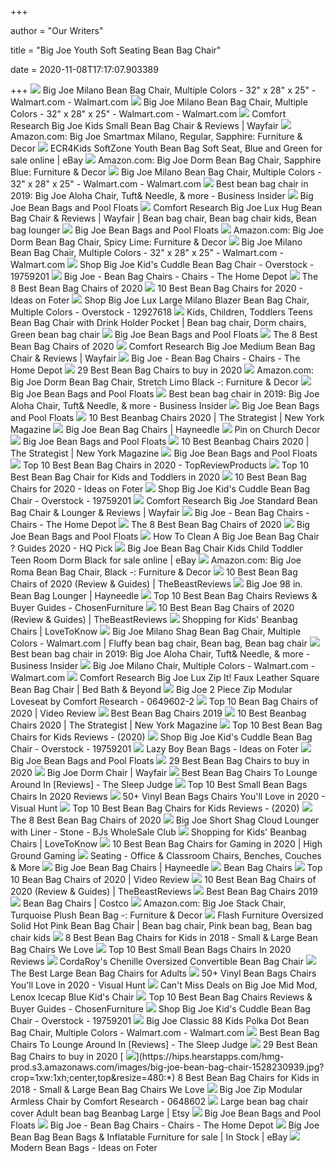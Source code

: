 +++
        
author = "Our Writers"
        
title = "Big Joe Youth Soft Seating Bean Bag Chair"
        
date = 2020-11-08T17:17:07.903389
        
+++
[ ![](https://i5.walmartimages.com/asr/7a112091-197a-48d9-9e58-6503ee0041c2_1.ee22dbd743135855c15fa10d50f5ec7a.jpeg?odnWidth=612&odnHeight=612&odnBg=ffffff)](https://i5.walmartimages.com/asr/7a112091-197a-48d9-9e58-6503ee0041c2_1.ee22dbd743135855c15fa10d50f5ec7a.jpeg?odnWidth=612&odnHeight=612&odnBg=ffffff) Big Joe Milano Bean Bag Chair, Multiple Colors - 32" x 28" x 25" -  Walmart.com - Walmart.com
[ ![](https://i5.walmartimages.com/asr/09c2ed40-a737-473b-b1ba-02543643cef2_1.60578cc21cfdb547ef3a3e113f2e935c.png)](https://i5.walmartimages.com/asr/09c2ed40-a737-473b-b1ba-02543643cef2_1.60578cc21cfdb547ef3a3e113f2e935c.png) Big Joe Milano Bean Bag Chair, Multiple Colors - 32" x 28" x 25" -  Walmart.com - Walmart.com
[ ![](https://secure.img1-fg.wfcdn.com/im/84778666/compr-r85/1774/17747026/big-joe-kids-small-bean-bag-chair.jpg)](https://secure.img1-fg.wfcdn.com/im/84778666/compr-r85/1774/17747026/big-joe-kids-small-bean-bag-chair.jpg) Comfort Research Big Joe Kids Small Bean Bag Chair & Reviews | Wayfair
[ ![](https://images-na.ssl-images-amazon.com/images/I/81l4Ig%2BdCTL._AC_SL1500_.jpg)](https://images-na.ssl-images-amazon.com/images/I/81l4Ig%2BdCTL._AC_SL1500_.jpg) Amazon.com: Big Joe Smartmax Milano, Regular, Sapphire: Furniture & Decor
[ ![](https://i.ebayimg.com/00/s/MTUwMFgxNTAw/z/IVMAAOSwGIJeJ1Nu/$_57.JPG?set_id=8800005007)](https://i.ebayimg.com/00/s/MTUwMFgxNTAw/z/IVMAAOSwGIJeJ1Nu/$_57.JPG?set_id=8800005007) ECR4Kids SoftZone Youth Bean Bag Soft Seat, Blue and Green for sale online  | eBay
[ ![](https://images-na.ssl-images-amazon.com/images/I/81uedhrvOnL._AC_SL1500_.jpg)](https://images-na.ssl-images-amazon.com/images/I/81uedhrvOnL._AC_SL1500_.jpg) Amazon.com: Big Joe Dorm Bean Bag Chair, Sapphire Blue: Furniture & Decor
[ ![](https://i5.walmartimages.com/asr/043d74ea-ab6b-4ee8-8e05-0972852864cc_1.938f888a652a3970b146fe748d82cf8a.jpeg)](https://i5.walmartimages.com/asr/043d74ea-ab6b-4ee8-8e05-0972852864cc_1.938f888a652a3970b146fe748d82cf8a.jpeg) Big Joe Milano Bean Bag Chair, Multiple Colors - 32" x 28" x 25" -  Walmart.com - Walmart.com
[ ![](https://i.insider.com/5b6372601982d837008b49e5?width=1100&format=jpeg&auto=webp)](https://i.insider.com/5b6372601982d837008b49e5?width=1100&format=jpeg&auto=webp) Best bean bag chair in 2019: Big Joe Aloha Chair, Tuft& Needle, & more -  Business Insider
[ ![](https://cdn.shopify.com/s/files/1/0324/3609/3065/files/0010657_Color_Block_960x.jpg?v=1602620888)](https://cdn.shopify.com/s/files/1/0324/3609/3065/files/0010657_Color_Block_960x.jpg?v=1602620888) Big Joe Bean Bags and Pool Floats
[ ![](https://i.pinimg.com/originals/16/5f/1a/165f1ae31bd841447ff1adaeee2d0b4e.png)](https://i.pinimg.com/originals/16/5f/1a/165f1ae31bd841447ff1adaeee2d0b4e.png) Comfort Research Big Joe Lux Hug Bean Bag Chair & Reviews | Wayfair | Bean  bag chair, Bean bag chair kids, Bean bag lounger
[ ![](https://cdn.shopify.com/s/files/1/0324/3609/3065/files/0000655_Lifestyle_960x.jpg?v=1602522521)](https://cdn.shopify.com/s/files/1/0324/3609/3065/files/0000655_Lifestyle_960x.jpg?v=1602522521) Big Joe Bean Bags and Pool Floats
[ ![](https://images-na.ssl-images-amazon.com/images/I/81AFmIV-TtL._AC_SY355_.jpg)](https://images-na.ssl-images-amazon.com/images/I/81AFmIV-TtL._AC_SY355_.jpg) Amazon.com: Big Joe Dorm Bean Bag Chair, Spicy Lime: Furniture & Decor
[ ![](https://i5.walmartimages.com/asr/5ecd50cd-0708-4a03-8145-903613c1465e_1.3fbbe1bcddc2f2e10e42f267ae1a338f.jpeg)](https://i5.walmartimages.com/asr/5ecd50cd-0708-4a03-8145-903613c1465e_1.3fbbe1bcddc2f2e10e42f267ae1a338f.jpeg) Big Joe Milano Bean Bag Chair, Multiple Colors - 32" x 28" x 25" -  Walmart.com - Walmart.com
[ ![](https://ak1.ostkcdn.com/images/products/19759201/Big-Joe-Kids-Cuddle-Bean-Bag-Chair-064f9476-a32d-4048-acb9-d83d17096681_600.jpg?impolicy=medium)](https://ak1.ostkcdn.com/images/products/19759201/Big-Joe-Kids-Cuddle-Bean-Bag-Chair-064f9476-a32d-4048-acb9-d83d17096681_600.jpg?impolicy=medium) Shop Big Joe Kid's Cuddle Bean Bag Chair - Overstock - 19759201
[ ![](https://images.homedepot-static.com/productImages/3e052a9a-a041-4b44-9c8f-ada2cc683ae0/svn/fog-big-joe-bean-bag-chairs-0020658-64_1000.jpg)](https://images.homedepot-static.com/productImages/3e052a9a-a041-4b44-9c8f-ada2cc683ae0/svn/fog-big-joe-bean-bag-chairs-0020658-64_1000.jpg) Big Joe - Bean Bag Chairs - Chairs - The Home Depot
[ ![](https://www.thespruce.com/thmb/ztUms73q9bXtOFC9stFJ5RC_tno=/2000x1500/smart/filters:no_upscale()/ChillSack-cdb9e1b4bd784948805ed0caa0a99801.jpeg)](https://www.thespruce.com/thmb/ztUms73q9bXtOFC9stFJ5RC_tno=/2000x1500/smart/filters:no_upscale()/ChillSack-cdb9e1b4bd784948805ed0caa0a99801.jpeg) The 8 Best Bean Bag Chairs of 2020
[ ![](https://foter.com/photos/399/big-joe-lux-large-bean-bag-lounger.jpg?s=ts3)](https://foter.com/photos/399/big-joe-lux-large-bean-bag-lounger.jpg?s=ts3) 10 Best Bean Bag Chairs for 2020 - Ideas on Foter
[ ![](https://ak1.ostkcdn.com/images/products/12927618/Big-Joe-Lux-Large-Milano-Blazer-Bean-Bag-Chair-Multiple-Colors-95f24521-4f86-4c30-9b38-9c0b2af9a1b7.jpg)](https://ak1.ostkcdn.com/images/products/12927618/Big-Joe-Lux-Large-Milano-Blazer-Bean-Bag-Chair-Multiple-Colors-95f24521-4f86-4c30-9b38-9c0b2af9a1b7.jpg) Shop Big Joe Lux Large Milano Blazer Bean Bag Chair, Multiple Colors -  Overstock - 12927618
[ ![](https://i.pinimg.com/originals/0e/e4/ad/0ee4ad8871ce6b0cc86f26b537e39cf2.jpg)](https://i.pinimg.com/originals/0e/e4/ad/0ee4ad8871ce6b0cc86f26b537e39cf2.jpg) Kids, Children, Toddlers Teens Bean Bag Chair with Drink Holder Pocket | Bean  bag chair, Dorm chairs, Green bean bag chair
[ ![](https://cdn.shopify.com/s/files/1/0324/3609/3065/products/0645624Side_960x.png?v=1586884237)](https://cdn.shopify.com/s/files/1/0324/3609/3065/products/0645624Side_960x.png?v=1586884237) Big Joe Bean Bags and Pool Floats
[ ![](https://www.thespruce.com/thmb/QowjYpd-XaauMdmsK4obIGmaLWk=/280x0/filters:no_upscale():max_bytes(150000):strip_icc()/BigJoeMilanoStandardBeanBagChairLounger-749f6fa7719d4189ac54354004b9bbad.jpg)](https://www.thespruce.com/thmb/QowjYpd-XaauMdmsK4obIGmaLWk=/280x0/filters:no_upscale():max_bytes(150000):strip_icc()/BigJoeMilanoStandardBeanBagChairLounger-749f6fa7719d4189ac54354004b9bbad.jpg) The 8 Best Bean Bag Chairs of 2020
[ ![](https://secure.img1-fg.wfcdn.com/im/72096552/compr-r85/2287/22870450/big-joe-medium-bean-bag-chair.jpg)](https://secure.img1-fg.wfcdn.com/im/72096552/compr-r85/2287/22870450/big-joe-medium-bean-bag-chair.jpg) Comfort Research Big Joe Medium Bean Bag Chair & Reviews | Wayfair
[ ![](https://images.homedepot-static.com/productImages/3dbf66f8-dd33-48e4-b239-e2f39b59419e/svn/black-big-joe-bean-bag-chairs-0010655-64_1000.jpg)](https://images.homedepot-static.com/productImages/3dbf66f8-dd33-48e4-b239-e2f39b59419e/svn/black-big-joe-bean-bag-chairs-0010655-64_1000.jpg) Big Joe - Bean Bag Chairs - Chairs - The Home Depot
[ ![](https://homebnc.com/homeimg/2019/06/01-bean-bag-chair-ideas-homebnc.jpg)](https://homebnc.com/homeimg/2019/06/01-bean-bag-chair-ideas-homebnc.jpg) 29 Best Bean Bag Chairs to buy in 2020
[ ![](https://images-na.ssl-images-amazon.com/images/I/81jtqxg6YHL._AC_SY355_.jpg)](https://images-na.ssl-images-amazon.com/images/I/81jtqxg6YHL._AC_SY355_.jpg) Amazon.com: Big Joe Dorm Bean Bag Chair, Stretch Limo Black -: Furniture &  Decor
[ ![](https://cdn.shopify.com/s/files/1/0324/3609/3065/products/Lifestyle_960x.jpg?v=1584550142)](https://cdn.shopify.com/s/files/1/0324/3609/3065/products/Lifestyle_960x.jpg?v=1584550142) Big Joe Bean Bags and Pool Floats
[ ![](https://i.insider.com/5dc2f8683afd3753b4707315?width=1136&format=jpeg)](https://i.insider.com/5dc2f8683afd3753b4707315?width=1136&format=jpeg) Best bean bag chair in 2019: Big Joe Aloha Chair, Tuft& Needle, & more -  Business Insider
[ ![](https://cdn.shopify.com/s/files/1/0324/3609/3065/products/0645614Side_960x.png?v=1586884238)](https://cdn.shopify.com/s/files/1/0324/3609/3065/products/0645614Side_960x.png?v=1586884238) Big Joe Bean Bags and Pool Floats
[ ![](https://pyxis.nymag.com/v1/imgs/8e0/e99/b5a7444b2665bc3b9ca970aeaa9f4ba4d6-cozy-sack-6-feet-bean-bag-chair-large-gr.rsquare.w600.jpg)](https://pyxis.nymag.com/v1/imgs/8e0/e99/b5a7444b2665bc3b9ca970aeaa9f4ba4d6-cozy-sack-6-feet-bean-bag-chair-large-gr.rsquare.w600.jpg) 10 Best Beanbag Chairs 2020 | The Strategist | New York Magazine
[ ![](https://content.haycdn.com/mgen/master:CT291.jpg?is=400,400,0xffffff)](https://content.haycdn.com/mgen/master:CT291.jpg?is=400,400,0xffffff) Big Joe Bean Bag Chairs | Hayneedle
[ ![](https://i.pinimg.com/originals/51/96/b8/5196b82c6565152fa00e4b4405f70c00.jpg)](https://i.pinimg.com/originals/51/96/b8/5196b82c6565152fa00e4b4405f70c00.jpg) Pin on Church Decor
[ ![](https://cdn.shopify.com/s/files/1/0324/3609/3065/products/0645614_960x.png?v=1584550153)](https://cdn.shopify.com/s/files/1/0324/3609/3065/products/0645614_960x.png?v=1584550153) Big Joe Bean Bags and Pool Floats
[ ![](https://pyxis.nymag.com/v1/imgs/b80/8b2/1a54834926f5b265b744d04a89107498a0-cordaroys-chenille-bean-bag-chair.2x.rsquare.w600.jpg)](https://pyxis.nymag.com/v1/imgs/b80/8b2/1a54834926f5b265b744d04a89107498a0-cordaroys-chenille-bean-bag-chair.2x.rsquare.w600.jpg) 10 Best Beanbag Chairs 2020 | The Strategist | New York Magazine
[ ![](https://cdn.shopify.com/s/files/1/0324/3609/3065/products/0645185Side_960x.png?v=1586884238)](https://cdn.shopify.com/s/files/1/0324/3609/3065/products/0645185Side_960x.png?v=1586884238) Big Joe Bean Bags and Pool Floats
[ ![](https://www.topreviewpro.com/wp-content/uploads/2017/05/4.-Sofa-Sack-Bean-Bag-Lounger.jpeg)](https://www.topreviewpro.com/wp-content/uploads/2017/05/4.-Sofa-Sack-Bean-Bag-Lounger.jpeg) Top 10 Best Bean Bag Chairs in 2020 - TopReviewProducts
[ ![](https://images-na.ssl-images-amazon.com/images/I/719f8IiklEL._SL700_.jpg)](https://images-na.ssl-images-amazon.com/images/I/719f8IiklEL._SL700_.jpg) Top 10 Best Bean Bag Chair for Kids and Toddlers in 2020
[ ![](https://foter.com/photos/399/big-joe-lux-extra-large-bean-bag-sofa.jpg?s=ts3)](https://foter.com/photos/399/big-joe-lux-extra-large-bean-bag-sofa.jpg?s=ts3) 10 Best Bean Bag Chairs for 2020 - Ideas on Foter
[ ![](https://ak1.ostkcdn.com/images/products/19759201/Big-Joe-Kids-Cuddle-Bean-Bag-Chair-a52846e3-42b4-4fa7-b00a-4e28b31023f5_600.jpg?impolicy=medium)](https://ak1.ostkcdn.com/images/products/19759201/Big-Joe-Kids-Cuddle-Bean-Bag-Chair-a52846e3-42b4-4fa7-b00a-4e28b31023f5_600.jpg?impolicy=medium) Shop Big Joe Kid's Cuddle Bean Bag Chair - Overstock - 19759201
[ ![](https://secure.img1-fg.wfcdn.com/im/08517054/compr-r85/1271/127169958/big-joe-standard-bean-bag-chair-lounger.jpg)](https://secure.img1-fg.wfcdn.com/im/08517054/compr-r85/1271/127169958/big-joe-standard-bean-bag-chair-lounger.jpg) Comfort Research Big Joe Standard Bean Bag Chair & Lounger & Reviews |  Wayfair
[ ![](https://images.homedepot-static.com/productImages/c1dcf15e-f48e-43e3-8119-647703e3005f/svn/black-big-joe-bean-bag-chairs-0552378-64_1000.jpg)](https://images.homedepot-static.com/productImages/c1dcf15e-f48e-43e3-8119-647703e3005f/svn/black-big-joe-bean-bag-chairs-0552378-64_1000.jpg) Big Joe - Bean Bag Chairs - Chairs - The Home Depot
[ ![](https://www.thespruce.com/thmb/doyuVLIPaK3_HKRHGm-J5CqbSi0=/900x0/filters:no_upscale():max_bytes(150000):strip_icc()/Moonpod-0f91fa2392904308bd2f97da4746f6d8.jpg)](https://www.thespruce.com/thmb/doyuVLIPaK3_HKRHGm-J5CqbSi0=/900x0/filters:no_upscale():max_bytes(150000):strip_icc()/Moonpod-0f91fa2392904308bd2f97da4746f6d8.jpg) The 8 Best Bean Bag Chairs of 2020
[ ![](https://cdn.shopify.com/s/files/1/0324/3609/3065/products/0645DormSmartmaxStretchLimoBlackwModelKidsGirlvignette1_960x.jpg?v=1586884237)](https://cdn.shopify.com/s/files/1/0324/3609/3065/products/0645DormSmartmaxStretchLimoBlackwModelKidsGirlvignette1_960x.jpg?v=1586884237) Big Joe Bean Bags and Pool Floats
[ ![](https://hqpick.com/wp-content/uploads/2019/10/been-bag-chair.jpg)](https://hqpick.com/wp-content/uploads/2019/10/been-bag-chair.jpg) How To Clean A Big Joe Bean Bag Chair ? Guides 2020 - HQ Pick
[ ![](https://i.ebayimg.com/images/g/YVYAAOSwuZVcO-Wc/s-l1600.jpg)](https://i.ebayimg.com/images/g/YVYAAOSwuZVcO-Wc/s-l1600.jpg) Big Joe Bean Bag Chair Kids Child Toddler Teen Room Dorm Black for sale  online | eBay
[ ![](https://images-na.ssl-images-amazon.com/images/I/81yhUJht1pL._AC_SX522_.jpg)](https://images-na.ssl-images-amazon.com/images/I/81yhUJht1pL._AC_SX522_.jpg) Amazon.com: Big Joe Roma Bean Bag Chair, Black -: Furniture & Decor
[ ![](https://thebeastreviews.com/wp-content/uploads/2019/10/Big-Joe-Soccer-Ball-Bean-Bag-Chair.jpg)](https://thebeastreviews.com/wp-content/uploads/2019/10/Big-Joe-Soccer-Ball-Bean-Bag-Chair.jpg) 10 Best Bean Bag Chairs of 2020 (Review & Guides) | TheBeastReviews
[ ![](https://content.haycdn.com/mgen/master:CT293.jpg)](https://content.haycdn.com/mgen/master:CT293.jpg) Big Joe 98 in. Bean Bag Lounger | Hayneedle
[ ![](https://chosenfurniture.com/wp-content/uploads/2019/06/bean-bag-chairs-reviews.jpg)](https://chosenfurniture.com/wp-content/uploads/2019/06/bean-bag-chairs-reviews.jpg) Top 10 Best Bean Bag Chairs Reviews & Buyer Guides - ChosenFurniture
[ ![](https://thebeastreviews.com/wp-content/uploads/2019/10/Big-Joe-659-Lenox-Fuf-Foam-Bean-Bag.jpg)](https://thebeastreviews.com/wp-content/uploads/2019/10/Big-Joe-659-Lenox-Fuf-Foam-Bean-Bag.jpg) 10 Best Bean Bag Chairs of 2020 (Review & Guides) | TheBeastReviews
[ ![](https://cf.ltkcdn.net/kids/images/orig/221636-3092x2530-VRkidinbeanbag.jpg)](https://cf.ltkcdn.net/kids/images/orig/221636-3092x2530-VRkidinbeanbag.jpg) Shopping for Kids' Beanbag Chairs | LoveToKnow
[ ![](https://i.pinimg.com/originals/24/67/8a/24678aab40ae6d1410d6f5406286d99c.jpg)](https://i.pinimg.com/originals/24/67/8a/24678aab40ae6d1410d6f5406286d99c.jpg) Big Joe Milano Shag Bean Bag Chair, Multiple Colors - Walmart.com | Fluffy bean  bag chair, Bean bag, Bean bag chair
[ ![](https://i.insider.com/5daf5ef24af9096fcb74f187?width=1136&format=jpeg)](https://i.insider.com/5daf5ef24af9096fcb74f187?width=1136&format=jpeg) Best bean bag chair in 2019: Big Joe Aloha Chair, Tuft& Needle, & more -  Business Insider
[ ![](https://i5.walmartimages.com/asr/73a217f1-5c94-4fe0-a8c3-3103ae337449_1.5e3a251c68e8221d29b8d8efe1f11689.jpeg?odnWidth=612&odnHeight=612&odnBg=ffffff)](https://i5.walmartimages.com/asr/73a217f1-5c94-4fe0-a8c3-3103ae337449_1.5e3a251c68e8221d29b8d8efe1f11689.jpeg?odnWidth=612&odnHeight=612&odnBg=ffffff) Big Joe Milano Chair, Multiple Colors - Walmart.com - Walmart.com
[ ![](https://b3h2.scene7.com/is/image/BedBathandBeyond/50499043298358p?$690$&wid=690&hei=690)](https://b3h2.scene7.com/is/image/BedBathandBeyond/50499043298358p?$690$&wid=690&hei=690) Comfort Research Big Joe Lux Zip It! Faux Leather Square Bean Bag Chair |  Bed Bath & Beyond
[ ![](https://www.homecinemacenter.com/v/vspfiles/photos/CR-0649602-2-2.jpg?v-cache=1391066707)](https://www.homecinemacenter.com/v/vspfiles/photos/CR-0649602-2-2.jpg?v-cache=1391066707) Big Joe 2 Piece Zip Modular Loveseat by Comfort Research - 0649602-2
[ ![](https://images.ezvid.com/image/upload/c_scale,f_auto,h_720,q_auto:eco,w_1280/c_scale,h_720,l_u1t8naagqugfqm7bocls,w_1280/white16by9_sqmvhu)](https://images.ezvid.com/image/upload/c_scale,f_auto,h_720,q_auto:eco,w_1280/c_scale,h_720,l_u1t8naagqugfqm7bocls,w_1280/white16by9_sqmvhu) Top 10 Bean Bag Chairs of 2020 | Video Review
[ ![](http://christopherthescholiast.com/wp-content/uploads/2019/02/big-joe-premium-bean-bag-chair-1024x1024.jpg)](http://christopherthescholiast.com/wp-content/uploads/2019/02/big-joe-premium-bean-bag-chair-1024x1024.jpg) Best Bean Bag Chairs 2019
[ ![](https://pyxis.nymag.com/v1/imgs/e24/81a/fcd85b737741cdde0a96dcfb0d3f0b5f02-sofa-sack---plush-ultra-soft-bean-bag-ch.2x.rdeep-vertical.w245.jpg)](https://pyxis.nymag.com/v1/imgs/e24/81a/fcd85b737741cdde0a96dcfb0d3f0b5f02-sofa-sack---plush-ultra-soft-bean-bag-ch.2x.rdeep-vertical.w245.jpg) 10 Best Beanbag Chairs 2020 | The Strategist | New York Magazine
[ ![](https://jonsguide.org/wp-content/uploads/2018/05/Lukeight-Stuffed-Animal-Storage-Bean-Bag-Chair.jpg)](https://jonsguide.org/wp-content/uploads/2018/05/Lukeight-Stuffed-Animal-Storage-Bean-Bag-Chair.jpg) Top 10 Best Bean Bag Chairs for Kids Reviews - (2020)
[ ![](https://ak1.ostkcdn.com/images/products/19759201/Big-Joe-Kids-Cuddle-Bean-Bag-Chair-0cf223eb-8669-49cb-8cb8-d5f63786f6f7_600.jpg?impolicy=medium)](https://ak1.ostkcdn.com/images/products/19759201/Big-Joe-Kids-Cuddle-Bean-Bag-Chair-0cf223eb-8669-49cb-8cb8-d5f63786f6f7_600.jpg?impolicy=medium) Shop Big Joe Kid's Cuddle Bean Bag Chair - Overstock - 19759201
[ ![](https://foter.com/photos/title/lazy-boy-bean-bags.jpg)](https://foter.com/photos/title/lazy-boy-bean-bags.jpg) Lazy Boy Bean Bags - Ideas on Foter
[ ![](https://cdn.shopify.com/s/files/1/0324/3609/3065/products/5003121D020StudioPerspective_960x.png?v=1602596340)](https://cdn.shopify.com/s/files/1/0324/3609/3065/products/5003121D020StudioPerspective_960x.png?v=1602596340) Big Joe Bean Bags and Pool Floats
[ ![](https://homebnc.com/homeimg/2019/06/bean-bag-chair-ideas-pinterest-share-homebnc.jpg)](https://homebnc.com/homeimg/2019/06/bean-bag-chair-ideas-pinterest-share-homebnc.jpg) 29 Best Bean Bag Chairs to buy in 2020
[ ![](https://secure.img1-ag.wfcdn.com/im/89396613/resize-h600-w600%5Ecompr-r85/1298/129826033/Big+Joe+Standard+Bean+Bag+Chair+%26+Lounger.jpg)](https://secure.img1-ag.wfcdn.com/im/89396613/resize-h600-w600%5Ecompr-r85/1298/129826033/Big+Joe+Standard+Bean+Bag+Chair+%26+Lounger.jpg) Big Joe Dorm Chair | Wayfair
[ ![](https://www.thesleepjudge.com/wp-content/uploads/2018/02/Cordaroys-Bean-Bag-1.jpg)](https://www.thesleepjudge.com/wp-content/uploads/2018/02/Cordaroys-Bean-Bag-1.jpg) Best Bean Bag Chairs To Lounge Around In [Reviews] - The Sleep Judge
[ ![](https://i1.wp.com/bestbrandreviews.com/wp-content/uploads/2017/04/Big-Joe-Roma-Chair-Limo-Black-1.jpg?resize=500%2C500&ssl=1)](https://i1.wp.com/bestbrandreviews.com/wp-content/uploads/2017/04/Big-Joe-Roma-Chair-Limo-Black-1.jpg?resize=500%2C500&ssl=1) Top 10 Best Small Bean Bags Chairs In 2020 Reviews
[ ![](https://visualhunt.com/photos/11/big-joe-basketball-bean-bag-chair.jpg)](https://visualhunt.com/photos/11/big-joe-basketball-bean-bag-chair.jpg) 50+ Vinyl Bean Bags Chairs You'll Love in 2020 - Visual Hunt
[ ![](https://jonsguide.org/wp-content/uploads/2018/05/Nobildonna-Stuffed-Storage-Birds-Nest-Bean-Bag-Chair-No-Filler-for-Kids-500x473.jpg)](https://jonsguide.org/wp-content/uploads/2018/05/Nobildonna-Stuffed-Storage-Birds-Nest-Bean-Bag-Chair-No-Filler-for-Kids-500x473.jpg) Top 10 Best Bean Bag Chairs for Kids Reviews - (2020)
[ ![](https://www.thespruce.com/thmb/HqCq9E5RI8GbfJip37ECKaSOPUI=/900x0/filters:no_upscale():max_bytes(150000):strip_icc()/Cocoon-1c910c1e7df6452ea2488a3271fd3455.jpg)](https://www.thespruce.com/thmb/HqCq9E5RI8GbfJip37ECKaSOPUI=/900x0/filters:no_upscale():max_bytes(150000):strip_icc()/Cocoon-1c910c1e7df6452ea2488a3271fd3455.jpg) The 8 Best Bean Bag Chairs of 2020
[ ![](https://bjs.scene7.com/is/image/bjs/244504?$bjs-Zoom$)](https://bjs.scene7.com/is/image/bjs/244504?$bjs-Zoom$) Big Joe Short Shag Cloud Lounger with Liner - Stone - BJs WholeSale Club
[ ![](https://cf.ltkcdn.net/kids/images/std/221744-450x443-dormbag.jpg)](https://cf.ltkcdn.net/kids/images/std/221744-450x443-dormbag.jpg) Shopping for Kids' Beanbag Chairs | LoveToKnow
[ ![](https://mljzsatzn43z.i.optimole.com/tP-GR8Q-QCp3f6Jk/w:1000/h:650/q:90/https://www.highgroundgaming.com/wp-content/uploads/2020/03/Bean-Bag-Chairs.jpg)](https://mljzsatzn43z.i.optimole.com/tP-GR8Q-QCp3f6Jk/w:1000/h:650/q:90/https://www.highgroundgaming.com/wp-content/uploads/2020/03/Bean-Bag-Chairs.jpg) 10 Best Bean Bag Chairs for Gaming in 2020 | High Ground Gaming
[ ![](https://www.demco.com/media/catalog/category/x1499061a_d.jpg)](https://www.demco.com/media/catalog/category/x1499061a_d.jpg) Seating - Office & Classroom Chairs, Benches, Couches & More
[ ![](https://content.haycdn.com/mgen/master:CT222.jpg?is=400,400,0xffffff)](https://content.haycdn.com/mgen/master:CT222.jpg?is=400,400,0xffffff) Big Joe Bean Bag Chairs | Hayneedle
[ ![](https://www.beanbagsexpert.com/wp-content/uploads/2018/07/bean-bag-chairs.jpg)](https://www.beanbagsexpert.com/wp-content/uploads/2018/07/bean-bag-chairs.jpg) Bean Bag Chairs
[ ![](https://images.ezvid.com/image/upload/fl_immutable_cache/e_trim/c_pad,f_auto,h_270,q_auto:eco/vrpemhtam763mbora25u)](https://images.ezvid.com/image/upload/fl_immutable_cache/e_trim/c_pad,f_auto,h_270,q_auto:eco/vrpemhtam763mbora25u) Top 10 Bean Bag Chairs of 2020 | Video Review
[ ![](https://thebeastreviews.com/wp-content/uploads/2020/10/Best-Bean-Bag-Chairs-1200x900.jpg)](https://thebeastreviews.com/wp-content/uploads/2020/10/Best-Bean-Bag-Chairs-1200x900.jpg) 10 Best Bean Bag Chairs of 2020 (Review & Guides) | TheBeastReviews
[ ![](http://christopherthescholiast.com/wp-content/uploads/2019/02/dorm-bean-bag-chair-1024x1024.jpg)](http://christopherthescholiast.com/wp-content/uploads/2019/02/dorm-bean-bag-chair-1024x1024.jpg) Best Bean Bag Chairs 2019
[ ![](https://images.costco-static.com/ImageDelivery/imageService?profileId=12026540&imageId=100364400-847__1&recipeName=350)](https://images.costco-static.com/ImageDelivery/imageService?profileId=12026540&imageId=100364400-847__1&recipeName=350) Bean Bag Chairs | Costco
[ ![](https://images-na.ssl-images-amazon.com/images/I/71CpB8oB6xL._AC_SX522_.jpg)](https://images-na.ssl-images-amazon.com/images/I/71CpB8oB6xL._AC_SX522_.jpg) Amazon.com: Big Joe Stack Chair, Turquoise Plush Bean Bag -: Furniture &  Decor
[ ![](https://i.pinimg.com/originals/69/c7/4d/69c74da8a1e56fac59001116b59c5f07.jpg)](https://i.pinimg.com/originals/69/c7/4d/69c74da8a1e56fac59001116b59c5f07.jpg) Flash Furniture Oversized Solid Hot Pink Bean Bag Chair | Bean bag chair,  Pink bean bag, Bean bag chair kids
[ ![](https://hips.hearstapps.com/bpc.h-cdn.co/assets/17/27/1499447506-bean-bag-chairs.jpg)](https://hips.hearstapps.com/bpc.h-cdn.co/assets/17/27/1499447506-bean-bag-chairs.jpg) 8 Best Bean Bag Chairs for Kids in 2018 - Small & Large Bean Bag Chairs We  Love
[ ![](https://i1.wp.com/bestbrandreviews.com/wp-content/uploads/2017/04/Big-Joe-Cuddle-Chair-Spicy-Lime.jpg?resize=500%2C500&ssl=1)](https://i1.wp.com/bestbrandreviews.com/wp-content/uploads/2017/04/Big-Joe-Cuddle-Chair-Spicy-Lime.jpg?resize=500%2C500&ssl=1) Top 10 Best Small Bean Bags Chairs In 2020 Reviews
[ ![](https://20fd661yccar325znz1e9bdl-wpengine.netdna-ssl.com/wp-content/uploads/2020/06/big-joe-roma-oversized-bean-bag-chair-oversized-bean-bag-chair.jpg)](https://20fd661yccar325znz1e9bdl-wpengine.netdna-ssl.com/wp-content/uploads/2020/06/big-joe-roma-oversized-bean-bag-chair-oversized-bean-bag-chair.jpg) CordaRoy's Chenille Oversized Convertible Bean Bag Chair
[ ![](https://inepthomeowner.com/wp-content/uploads/2020/07/The-best-large-bean-bag-chairs-for-adults.jpg)](https://inepthomeowner.com/wp-content/uploads/2020/07/The-best-large-bean-bag-chairs-for-adults.jpg) The Best Large Bean Bag Chairs for Adults
[ ![](https://visualhunt.com/photos/11/big-joe-basketball-bean-bag-with-smart-max-fabric.jpg)](https://visualhunt.com/photos/11/big-joe-basketball-bean-bag-with-smart-max-fabric.jpg) 50+ Vinyl Bean Bags Chairs You'll Love in 2020 - Visual Hunt
[ ![](https://images.prod.meredith.com/product/5faab039f0ea8260fd27b5510fabd7b8/1543903993232/l/big-joe-1596661-mid-mod-lenox-icecap-blue-kids-chair)](https://images.prod.meredith.com/product/5faab039f0ea8260fd27b5510fabd7b8/1543903993232/l/big-joe-1596661-mid-mod-lenox-icecap-blue-kids-chair) Can't Miss Deals on Big Joe Mid Mod, Lenox Icecap Blue Kid's Chair
[ ![](https://chosenfurniture.com/wp-content/uploads/2020/01/bean-bag-chairs-kids.jpg)](https://chosenfurniture.com/wp-content/uploads/2020/01/bean-bag-chairs-kids.jpg) Top 10 Best Bean Bag Chairs Reviews & Buyer Guides - ChosenFurniture
[ ![](https://ak1.ostkcdn.com/images/products/19759201/Big-Joe-Kids-Cuddle-Bean-Bag-Chair-d45d5973-9132-460f-b189-48fb78cb0602_600.jpg?impolicy=medium)](https://ak1.ostkcdn.com/images/products/19759201/Big-Joe-Kids-Cuddle-Bean-Bag-Chair-d45d5973-9132-460f-b189-48fb78cb0602_600.jpg?impolicy=medium) Shop Big Joe Kid's Cuddle Bean Bag Chair - Overstock - 19759201
[ ![](https://i5.walmartimages.com/asr/22325090-5e14-4916-af7e-442301f52c15_1.b779f2b8ca8390d993a83a73d9aa4506.jpeg)](https://i5.walmartimages.com/asr/22325090-5e14-4916-af7e-442301f52c15_1.b779f2b8ca8390d993a83a73d9aa4506.jpeg) Big Joe Classic 88 Kids Polka Dot Bean Bag Chair, Multiple Colors -  Walmart.com - Walmart.com
[ ![](https://www.thesleepjudge.com/wp-content/uploads/2018/02/couple-in-the-bean-bag-chair.jpg)](https://www.thesleepjudge.com/wp-content/uploads/2018/02/couple-in-the-bean-bag-chair.jpg) Best Bean Bag Chairs To Lounge Around In [Reviews] - The Sleep Judge
[ ![](https://homebnc.com/homeimg/2019/06/21-bean-bag-chair-ideas-homebnc.jpg)](https://homebnc.com/homeimg/2019/06/21-bean-bag-chair-ideas-homebnc.jpg) 29 Best Bean Bag Chairs to buy in 2020
[ ![](https://hips.hearstapps.com/hmg-prod.s3.amazonaws.com/images/big-joe-bean-bag-chair-1528230939.jpg?crop=1xw:1xh;center,top&resize=480:*)](https://hips.hearstapps.com/hmg-prod.s3.amazonaws.com/images/big-joe-bean-bag-chair-1528230939.jpg?crop=1xw:1xh;center,top&resize=480:*) 8 Best Bean Bag Chairs for Kids in 2018 - Small & Large Bean Bag Chairs We  Love
[ ![](https://www.homecinemacenter.com/v/vspfiles/photos/CR-0648602-2.jpg?v-cache=1391066707)](https://www.homecinemacenter.com/v/vspfiles/photos/CR-0648602-2.jpg?v-cache=1391066707) Big Joe Zip Modular Armless Chair by Comfort Research - 0648602
[ ![](https://i.etsystatic.com/11832152/r/il/9e8361/1812971576/il_570xN.1812971576_aofs.jpg)](https://i.etsystatic.com/11832152/r/il/9e8361/1812971576/il_570xN.1812971576_aofs.jpg) Large bean bag chair cover Adult bean bag Beanbag Large | Etsy
[ ![](https://cdn-yotpo-images-production.yotpo.com/instagram/58/17849590636629758/standard_resolution.jpg)](https://cdn-yotpo-images-production.yotpo.com/instagram/58/17849590636629758/standard_resolution.jpg) Big Joe Bean Bags and Pool Floats
[ ![](https://images.homedepot-static.com/catalog/productImages/300/77/77f40945-4f36-4484-9272-98dbaa45d98a_300.jpg)](https://images.homedepot-static.com/catalog/productImages/300/77/77f40945-4f36-4484-9272-98dbaa45d98a_300.jpg) Big Joe - Bean Bag Chairs - Chairs - The Home Depot
[ ![](https://i.ebayimg.com/thumbs/images/g/lMcAAOSwhPRbVU2d/s-l225.jpg)](https://i.ebayimg.com/thumbs/images/g/lMcAAOSwhPRbVU2d/s-l225.jpg) Big Joe Bean Bag Bean Bags & Inflatable Furniture for sale | In Stock | eBay
[ ![](https://foter.com/photos/243/modern-bean-bags.jpg?s=pi)](https://foter.com/photos/243/modern-bean-bags.jpg?s=pi) Modern Bean Bags - Ideas on Foter
